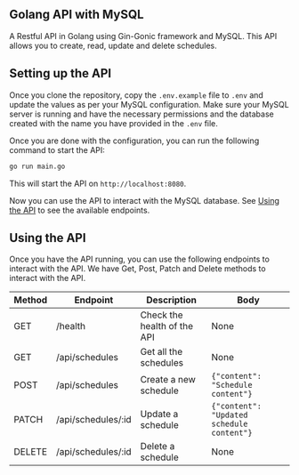 ## Golang API with MySQL 

A Restful API in Golang using Gin-Gonic framework and MySQL. This API allows you to create, read, update and delete schedules.

## Setting up the API

Once you clone the repository, copy the `.env.example` file to `.env` and update the values as per your MySQL configuration. Make sure your MySQL server is running and have the necessary permissions and the database created with the name you have provided in the `.env` file.

Once you are done with the configuration, you can run the following command to start the API:

```sh
go run main.go
```

This will start the API on `http://localhost:8080`.

Now you can use the API to interact with the MySQL database. See [Using the API](#using-the-api) to see the available endpoints.

## Using the API

Once you have the API running, you can use the following endpoints to interact with the API.
We have Get, Post, Patch and Delete methods to interact with the API.

| Method | Endpoint | Description | Body |
| --- | --- | --- | --- |
| GET | /health | Check the health of the API | None |
| GET | /api/schedules | Get all the schedules | None |
| POST | /api/schedules | Create a new schedule | `{"content": "Schedule content"}` |
| PATCH | /api/schedules/:id | Update a schedule | `{"content": "Updated schedule content"}` |
| DELETE | /api/schedules/:id | Delete a schedule | None |
